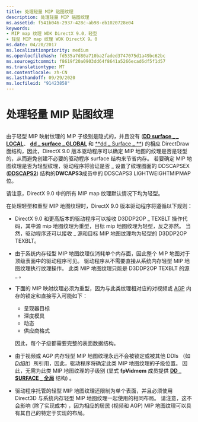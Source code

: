 ```yaml
---
title: 处理轻量 MIP 贴图纹理
description: 处理轻量 MIP 贴图纹理
ms.assetid: f541b046-2937-428c-ab98-eb1020728e04
keywords:
- MIP map 纹理 WDK DirectX 9.0，轻型
- 轻型 MIP map 纹理 WDK DirectX 9。0
ms.date: 04/20/2017
ms.localizationpriority: medium
ms.openlocfilehash: fd535a7d80a710ba2faded3747075d1a49bc62bc
ms.sourcegitcommit: f8619f20a0903dd64f8641a5266ecad6df5f1d57
ms.translationtype: MT
ms.contentlocale: zh-CN
ms.lasthandoff: 09/29/2020
ms.locfileid: "91423858"
---
```

# <a name="handling-lightweight-mip-map-textures"></a>处理轻量 MIP 贴图纹理


## <span id="ddk_handling_lightweight_mip_map_textures_gg"></span><span id="DDK_HANDLING_LIGHTWEIGHT_MIP_MAP_TEXTURES_GG"></span>


由于轻型 MIP 映射纹理的 MIP 子级别是隐式的，并且没有 ([**DD surface \_ \_ LOCAL**](/windows/win32/api/ddrawint/ns-ddrawint-dd_surface_local)、 [**dd \_ surface \_ GLOBAL**](/windows/win32/api/ddrawint/ns-ddrawint-dd_surface_global) 和 [**dd \_ Surface \_ **](/windows/win32/api/ddrawint/ns-ddrawint-dd_surface_more)) 的相应 DirectDraw 面结构，因此，DirectX 9.0 版本驱动程序可以确定 MIP 地图的纹理是否是轻型的，从而避免创建不必要的驱动程序 surface 结构来节省内存。 若要确定 MIP 地图纹理是否为轻型纹理，驱动程序将验证是否 \_ 设置了纹理图面的 DDSCAPSEX ([**DDSCAPS2**](/previous-versions/windows/hardware/drivers/ff550292(v=vs.85))) 结构的**DWCAPS3**成员中的 DDSCAPS3 LIGHTWEIGHTMIPMAP 位。

请注意，DirectX 9.0 中的所有 MIP map 纹理默认情况下均为轻型。

在处理轻型和重型 MIP 地图纹理时，DirectX 9.0 版本驱动程序将遵循以下规则：

-   DirectX 9.0 和更高版本的驱动程序可以接收 D3DDP2OP \_ TEXBLT 操作代码，其中源 mip 地图纹理为重型，目标 mip 地图纹理为轻型，反之亦然。 当然，驱动程序还可以接收 \_ 源和目标 MIP 地图纹理均为轻型的 D3DDP2OP TEXBLT。

-   由于系统内存轻型 MIP 地图纹理仅消耗单个内存面，因此整个 MIP 地图对于顶级表面中的驱动程序可见。 驱动程序从不需要直接从系统内存轻型 MIP 地图纹理执行纹理操作。 此类 MIP 地图纹理只能是 D3DDP2OP TEXBLT 的源 \_ 。

-   下面的 MIP 映射纹理必须为重型，因为与此类纹理相对应的对视频或 [AGP](agp-support.md) 内存的锁定和直接写入可能如下：

    -   呈现器目标
    -   深度模具
    -   动态
    -   供应商格式

    因此，每个子级都需要完整的表面数据结构。

-   由于视频或 AGP 内存轻型 MIP 地图纹理永远不会被锁定或被其他 DDIs （如 [*DdBlt*](/windows/win32/api/ddrawint/nc-ddrawint-pdd_surfcb_blt)）所引用，因此，驱动程序将确定此类 MIP 地图纹理的子级位置。 因此，无需为此类 MIP 地图纹理的子级别 (显式 **fpVidmem** 成员提供 [**DD \_ SURFACE \_ 全局**](/windows/win32/api/ddrawint/ns-ddrawint-dd_surface_global) 结构) 。

-   驱动程序托管的轻型 MIP 地图纹理还限制为单个表面，并且必须使用 Direct3D 与系统内存轻型 MIP 地图纹理一起使用的相同布局。 请注意，这不会影响 (除了实现成本) ，因为相应的居民 (视频和 AGP) MIP 地图纹理可以具有其自己的特定于实现的布局。

 

